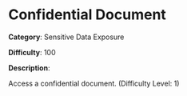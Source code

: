 # Confidential Document

**Category**: Sensitive Data Exposure

**Difficulty**: 100

**Description**:

Access a confidential document. (Difficulty Level: 1)
